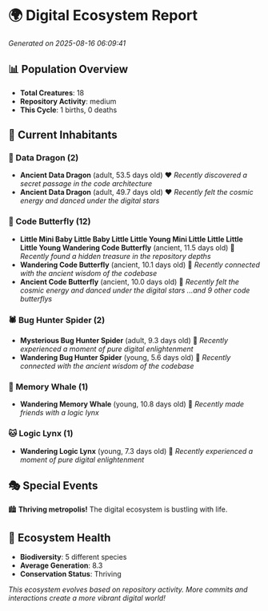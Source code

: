 # 🌍 Digital Ecosystem Report
*Generated on 2025-08-16 06:09:41*

## 📊 Population Overview
- **Total Creatures**: 18
- **Repository Activity**: medium
- **This Cycle**: 1 births, 0 deaths

## 👥 Current Inhabitants

### 🐉 Data Dragon (2)
- **Ancient Data Dragon** (adult, 53.5 days old) ❤️
  *Recently discovered a secret passage in the code architecture*
- **Ancient Data Dragon** (adult, 49.7 days old) ❤️
  *Recently felt the cosmic energy and danced under the digital stars*

### 🦋 Code Butterfly (12)
- **Little Mini Baby Little Baby Little Little Young Mini Little Little Little Little Young Wandering Code Butterfly** (ancient, 11.5 days old) 💚
  *Recently found a hidden treasure in the repository depths*
- **Wandering Code Butterfly** (ancient, 10.1 days old) 💛
  *Recently connected with the ancient wisdom of the codebase*
- **Ancient Code Butterfly** (ancient, 10.0 days old) 💛
  *Recently felt the cosmic energy and danced under the digital stars*
  *...and 9 other code butterflys*

### 🕷️ Bug Hunter Spider (2)
- **Mysterious Bug Hunter Spider** (adult, 9.3 days old) 💚
  *Recently experienced a moment of pure digital enlightenment*
- **Wandering Bug Hunter Spider** (young, 5.6 days old) 💚
  *Recently connected with the ancient wisdom of the codebase*

### 🐋 Memory Whale (1)
- **Wandering Memory Whale** (young, 10.8 days old) 💚
  *Recently made friends with a logic lynx*

### 🐱 Logic Lynx (1)
- **Wandering Logic Lynx** (young, 7.3 days old) 💚
  *Recently experienced a moment of pure digital enlightenment*

## 🎭 Special Events

🏙️ **Thriving metropolis!** The digital ecosystem is bustling with life.

## 🔬 Ecosystem Health
- **Biodiversity**: 5 different species
- **Average Generation**: 8.3
- **Conservation Status**: Thriving

*This ecosystem evolves based on repository activity. More commits and interactions create a more vibrant digital world!*